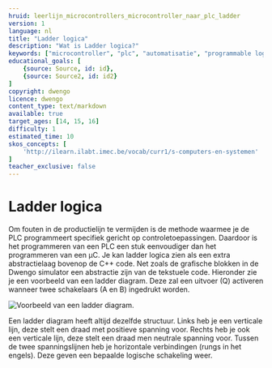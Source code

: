 ```yaml
---
hruid: leerlijn_microcontrollers_microcontroller_naar_plc_ladder
version: 1
language: nl
title: "Ladder logica"
description: "Wat is Ladder logica?"
keywords: ["microcontroller", "plc", "automatisatie", "programmable logic controller", "µC", "ladder"]
educational_goals: [
    {source: Source, id: id}, 
    {source: Source2, id: id2}
]
copyright: dwengo
licence: dwengo
content_type: text/markdown
available: true
target_ages: [14, 15, 16]
difficulty: 1
estimated_time: 10
skos_concepts: [
    'http://ilearn.ilabt.imec.be/vocab/curr1/s-computers-en-systemen'
]
teacher_exclusive: false
---
```


# Ladder logica

Om fouten in de productielijn te vermijden is de methode waarmee je de PLC programmeert specifiek gericht op controletoepassingen. Daardoor is het programmeren  van een PLC een stuk eenvoudiger dan het programmeren van een µC. Je kan ladder logica zien als een extra abstractielaag bovenop de C++ code. Net zoals de grafische blokken in de Dwengo simulator een abstractie zijn van de tekstuele code. Hieronder zie je een voorbeeld van een ladder diagram. Deze zal een uitvoer (Q) activeren wanneer twee schakelaars (A en B) ingedrukt worden.

![Voorbeeld van een ladder diagram.](images/sample.png "Voorbeeld van een ladder diagram.")


Een ladder diagram heeft altijd dezelfde structuur. Links heb je een verticale lijn, deze stelt een draad met positieve spanning voor. Rechts heb je ook een verticale lijn, deze stelt een draad men neutrale spanning voor. Tussen de twee spanningslijnen heb je horizontale verbindingen (rungs in het engels). Deze geven een bepaalde logische schakeling weer.

